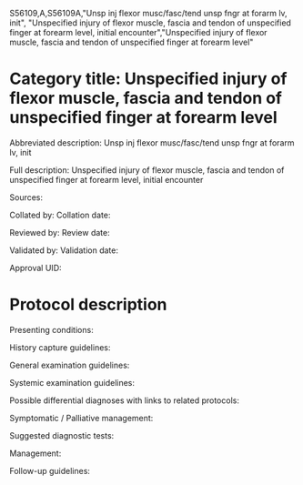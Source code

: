 S56109,A,S56109A,"Unsp inj flexor musc/fasc/tend unsp fngr at forarm lv, init", "Unspecified injury of flexor muscle, fascia and tendon of unspecified finger at forearm level, initial encounter","Unspecified injury of flexor muscle, fascia and tendon of unspecified finger at forearm level"
# Category title: Unspecified injury of flexor muscle, fascia and tendon of unspecified finger at forearm level

Abbreviated description: Unsp inj flexor musc/fasc/tend unsp fngr at forarm lv, init

Full description: Unspecified injury of flexor muscle, fascia and tendon of unspecified finger at forearm level, initial encounter

Sources:

Collated by:
Collation date:

Reviewed by:
Review date:

Validated by:
Validation date:

Approval UID:

# Protocol description

Presenting conditions:

History capture guidelines:

General examination guidelines:

Systemic examination guidelines:

Possible differential diagnoses with links to related protocols:

Symptomatic / Palliative management:

Suggested diagnostic tests:

Management:

Follow-up guidelines:
